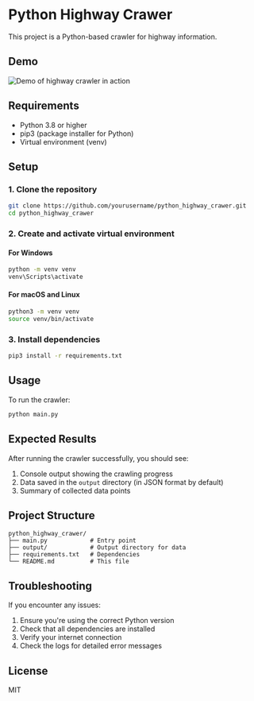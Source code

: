 # Python Highway Crawer

This project is a Python-based crawler for highway information.

## Demo

![Demo of highway crawler in action](./docs/demo.gif)

## Requirements

- Python 3.8 or higher
- pip3 (package installer for Python)
- Virtual environment (venv)

## Setup

### 1. Clone the repository

```bash
git clone https://github.com/yourusername/python_highway_crawer.git
cd python_highway_crawer
```

### 2. Create and activate virtual environment

#### For Windows

```bash
python -m venv venv
venv\Scripts\activate
```

#### For macOS and Linux

```bash
python3 -m venv venv
source venv/bin/activate
```

### 3. Install dependencies

```bash
pip3 install -r requirements.txt
```

## Usage

To run the crawler:

```bash
python main.py
```

## Expected Results

After running the crawler successfully, you should see:

1. Console output showing the crawling progress
2. Data saved in the `output` directory (in JSON format by default)
3. Summary of collected data points

## Project Structure

```tree
python_highway_crawer/
├── main.py            # Entry point
├── output/            # Output directory for data
├── requirements.txt   # Dependencies
└── README.md          # This file
```

## Troubleshooting

If you encounter any issues:

1. Ensure you're using the correct Python version
2. Check that all dependencies are installed
3. Verify your internet connection
4. Check the logs for detailed error messages

## License

MIT
